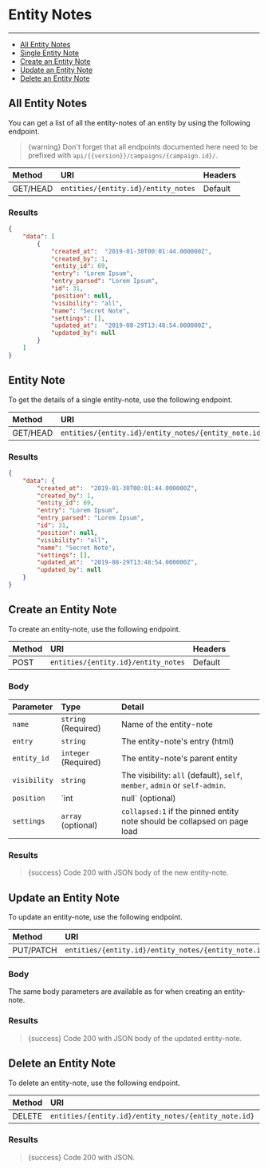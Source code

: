 # Entity Notes

---

- [All Entity Notes](#all-entity-notes)
- [Single Entity Note](#entity-note)
- [Create an Entity Note](#create-entity-note)
- [Update an Entity Note](#update-entity-note)
- [Delete an Entity Note](#delete-entity-note)

<a name="all-entity-notes"></a>
## All Entity Notes

You can get a list of all the entity-notes of an entity by using the following endpoint.

> {warning} Don't forget that all endpoints documented here need to be prefixed with `api/{{version}}/campaigns/{campaign.id}/`.


| Method | URI | Headers |
| :- |   :-   |  :-  |
| GET/HEAD | `entities/{entity.id}/entity_notes` | Default |

### Results
```json
{
    "data": [
        {
            "created_at":  "2019-01-30T00:01:44.000000Z",
            "created_by": 1,
            "entity_id": 69,
            "entry": "Lorem Ipsum",
            "entry_parsed": "Lorem Ipsum",
            "id": 31,
            "position": null,
            "visibility": "all",
            "name": "Secret Note",
            "settings": [],
            "updated_at":  "2019-08-29T13:48:54.000000Z",
            "updated_by": null
        }
    ]
}
```


<a name="entity-note"></a>
## Entity Note

To get the details of a single entity-note, use the following endpoint.

| Method | URI | Headers |
| :- |   :-   |  :-  |
| GET/HEAD | `entities/{entity.id}/entity_notes/{entity_note.id}` | Default |

### Results
```json
{
    "data": {
        "created_at":  "2019-01-30T00:01:44.000000Z",
        "created_by": 1,
        "entity_id": 69,
        "entry": "Lorem Ipsum",
        "entry_parsed": "Lorem Ipsum",
        "id": 31,
        "position": null,
        "visibility": "all",
        "name": "Secret Note",
        "settings": [],
        "updated_at":  "2019-08-29T13:48:54.000000Z",
        "updated_by": null
    }
}
```


<a name="create-entity-note"></a>
## Create an Entity Note

To create an entity-note, use the following endpoint.

| Method | URI | Headers |
| :- |   :-   |  :-  |
| POST | `entities/{entity.id}/entity_notes` | Default |

### Body

| Parameter | Type | Detail |
| :- |   :-   |  :-  |
| `name` | `string` (Required) | Name of the entity-note |
| `entry` | `string` | The entity-note's entry (html) |
| `entity_id` | `integer` (Required) | The entity-note's parent entity |
| `visibility` | `string` | The visibility: `all` (default), `self`, `member`, `admin` or `self-admin`. |
| `position` | `int|null` (optional) | Position for ordering pinned entity notes |
| `settings` | `array` (optional) | `collapsed:1` if the pinned entity note should be collapsed on page load |

### Results

> {success} Code 200 with JSON body of the new entity-note.


<a name="update-entity-note"></a>
## Update an Entity Note

To update an entity-note, use the following endpoint.

| Method | URI | Headers |
| :- |   :-   |  :-  |
| PUT/PATCH | `entities/{entity.id}/entity_notes/{entity_note.id}` | Default |

### Body

The same body parameters are available as for when creating an entity-note.

### Results

> {success} Code 200 with JSON body of the updated entity-note.


<a name="delete-entity-note"></a>
## Delete an Entity Note

To delete an entity-note, use the following endpoint.

| Method | URI | Headers |
| :- |   :-   |  :-  |
| DELETE | `entities/{entity.id}/entity_notes/{entity_note.id}` | Default |

### Results

> {success} Code 200 with JSON.
